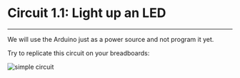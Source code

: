 # Circuit 1.1: Light up an LED

---

We will use the Arduino just as a power source and not program it yet.

Try to replicate this circuit on your breadboards:

![simple circuit](/assets/simplest_circuit.png)
